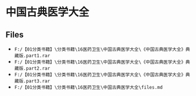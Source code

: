 # 中国古典医学大全

## Files

- `F:/【01分类书籍】\分类书籍\16医药卫生\中国古典医学大全\《中国古典医学大全》典藏版.part1.rar`
- `F:/【01分类书籍】\分类书籍\16医药卫生\中国古典医学大全\《中国古典医学大全》典藏版.part2.rar`
- `F:/【01分类书籍】\分类书籍\16医药卫生\中国古典医学大全\《中国古典医学大全》典藏版.part3.rar`
- `F:/【01分类书籍】\分类书籍\16医药卫生\中国古典医学大全\files.md`
